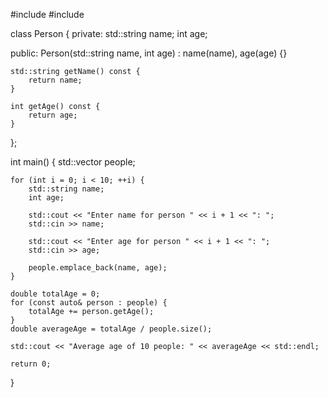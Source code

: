 #include <iostream>
#include <vector>

class Person {
private:
    std::string name;
    int age;

public:
    Person(std::string name, int age) : name(name), age(age) {}

    std::string getName() const {
        return name;
    }

    int getAge() const {
        return age;
    }
};

int main() {
    std::vector<Person> people;

    for (int i = 0; i < 10; ++i) {
        std::string name;
        int age;

        std::cout << "Enter name for person " << i + 1 << ": ";
        std::cin >> name;

        std::cout << "Enter age for person " << i + 1 << ": ";
        std::cin >> age;

        people.emplace_back(name, age);
    }

    double totalAge = 0;
    for (const auto& person : people) {
        totalAge += person.getAge();
    }
    double averageAge = totalAge / people.size();

    std::cout << "Average age of 10 people: " << averageAge << std::endl;

    return 0;
}